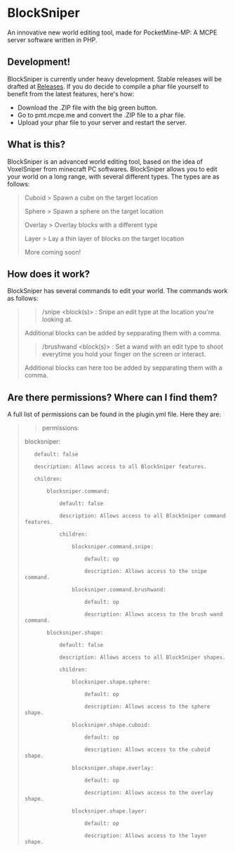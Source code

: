 # BlockSniper
An innovative new world editing tool, made for PocketMine-MP: A MCPE server software written in PHP.

## Development!
BlockSniper is currently under heavy development. Stable releases will be drafted at [Releases](https://github.com/Sandertv/BlockSniper/releases).
If you do decide to compile a phar file yourself to benefit from the latest features, here's how:
 - Download the .ZIP file with the big green button.
 - Go to pmt.mcpe.me and convert the .ZIP file to a phar file.
 - Upload your phar file to your server and restart the server.

## What is this?
BlockSniper is an advanced world editing tool, based on the idea of VoxelSniper from minecraft PC softwares.
BlockSniper allows you to edit your world on a long range, with several different types. The types are as follows:
> Cuboid    > Spawn a cube on the target location
>
> Sphere    > Spawn a sphere on the target location
>
> Overlay   > Overlay blocks with a different type
>
> Layer     > Lay a thin layer of blocks on the target location
>
> More coming soon!

## How does it work?
BlockSniper has several commands to edit your world. The commands work as follows:
>> /snipe <type> <radius> <block(s)> : Snipe an edit type at the location you're looking at.
>
> Additional blocks can be added by sepparating them with a comma.
>
>
>> /brushwand <type> <radius> <block(s)> : Set a wand with an edit type to shoot everytime you hold your finger on the screen or interact.
>
> Additional blocks can here too be added by sepparating them with a comma.

## Are there permissions? Where can I find them?
A full list of permissions can be found in the plugin.yml file. Here they are:

>>permissions:
>
>    blocksniper:
>
>        default: false
>
>        description: Allows access to all BlockSniper features.
>
>        children:
>
>            blocksniper.command:
>
>                default: false
>
>                description: Allows access to all BlockSniper command features.
>
>                children:
>
>                    blocksniper.command.snipe:
>
>                        default: op
>
>                        description: Allows access to the snipe command.
>
>                    blocksniper.command.brushwand:
>
>                        default: op
>
>                        description: Allows access to the brush wand command.
>
>            blocksniper.shape:
>
>                default: false
>
>                description: Allows access to all BlockSniper shapes.
>
>                children:
>
>                    blocksniper.shape.sphere:
>
>                        default: op
>
>                        description: Allows access to the sphere shape.
>
>                    blocksniper.shape.cuboid:
>
>                        default: op
>
>                        description: Allows access to the cuboid shape.
>
>                    blocksniper.shape.overlay:
>
>                        default: op
>
>                        description: Allows access to the overlay shape.
>
>                    blocksniper.shape.layer:
>
>                        default: op
>
>                        description: Allows access to the layer shape.


